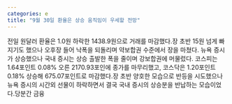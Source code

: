 ```yaml
---
categories: e
title: "9월 30일 환율은 상승 움직임이 우세할 전망"
---
```

전일 원달러 환율은 1.0원 하락한 1438.9원으로 거래를 마감했다.장 초반 15원 넘게 빠지기도 했으나 오후장 들어 낙폭을 되돌리며 약보합권 수준에서 장을 마쳤다. 뉴욕 증시가 상승했으나 국내 증시는 상승 출발한 폭을 줄이며 강보합권에 머물렀다. 코스피는 1.64포인트 0.08% 오른 2170.93포인에 종가를 마무리했고, 코스닥은 1.20포인트 0.18% 상승해 675.07포인트로 마감했다.장 초반 양호한 모습으로 반등을 시도했으나 뉴욕 증시의 시간외 선물이 하락하면서 결국 국내 증시의 상승분을 반납하는 모습이었다.당분간 금융